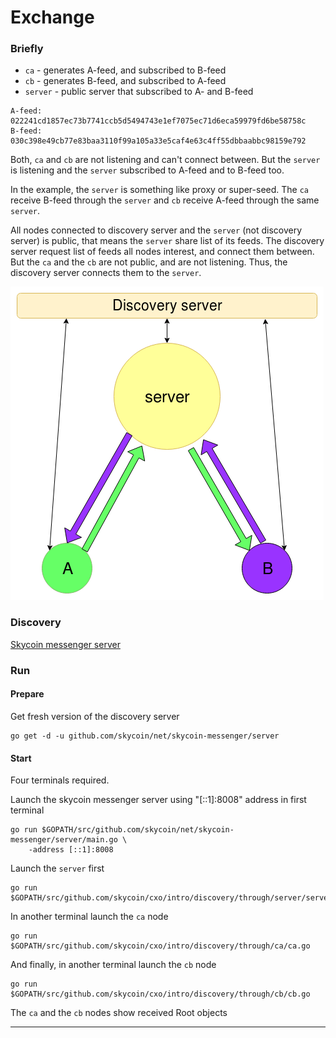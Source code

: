 Exchange
========


### Briefly

- `ca` - generates A-feed, and subscribed to B-feed
- `cb` - generates B-feed, and subscribed to A-feed
- `server` - public server that subscribed to A- and B-feed

```
A-feed: 022241cd1857ec73b7741ccb5d5494743e1ef7075ec71d6eca59979fd6be58758c
B-feed: 030c398e49cb77e83baa3110f99a105a33e5caf4e63c4ff55dbbaabbc98159e792
```


Both, `ca` and `cb` are not listening and can't connect between. But the
`server` is listening and the `server` subscribed to A-feed and to B-feed
too.

In the example, the `server` is something like proxy or super-seed. The `ca`
receive B-feed through the `server` and `cb` receive A-feed through the same
`server`.

All nodes connected to discovery server and the `server` (not discovery server)
is public, that means the `server` share list of its feeds. The discovery server
request list of feeds all nodes interest, and connect them between. But the 
`ca` and the `cb` are not public, and are not listening. Thus, the discovery
server connects them to the `server`.

![image](./discovery_through.png)

### Discovery

[Skycoin messenger server](https://github.com/skycoin/net/tree/master/skycoin-messenger/server)

### Run

#### Prepare

Get fresh version of the discovery server

```
go get -d -u github.com/skycoin/net/skycoin-messenger/server
```

#### Start

Four terminals required.

Launch the skycoin messenger server using "[::1]:8008" address in first terminal
```
go run $GOPATH/src/github.com/skycoin/net/skycoin-messenger/server/main.go \
    -address [::1]:8008
```

Launch the `server` first
```
go run $GOPATH/src/github.com/skycoin/cxo/intro/discovery/through/server/server.go
```

In another terminal launch the `ca` node
```
go run $GOPATH/src/github.com/skycoin/cxo/intro/discovery/through/ca/ca.go
```

And finally, in another terminal launch the `cb` node
```
go run $GOPATH/src/github.com/skycoin/cxo/intro/discovery/through/cb/cb.go
```

The `ca` and the `cb` nodes show received Root objects

---

